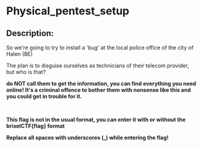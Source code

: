 
# Physical_pentest_setup
## Description:
<p>So we're going to try to install a 'bug' at the local police office of the city of Halen (BE)</p>
<p>The plan is to disguise ourselves as technicians of their telecom provider, but who is that?</p>
<p><b> do NOT call them to get the information, you can find everything you need online! It's a criminal offence to bother them with nonsense like this and you could get in trouble for it. </b></p>
<br>
<p><b>This flag is not in the usual format, you can enter it with or without the brixelCTF{flag} format</b></p>
<p><b>Replace all spaces with underscores (_) while entering the flag!</b></p>


